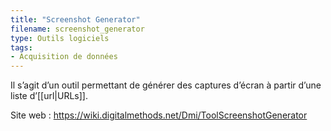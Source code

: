 ```yaml
---
title: "Screenshot Generator"
filename: screenshot_generator
type: Outils logiciels
tags:
- Acquisition de données
---
```


Il s’agit d’un outil permettant de générer des captures d’écran à partir d’une liste d’[[url|URLs]].

Site web : <https://wiki.digitalmethods.net/Dmi/ToolScreenshotGenerator>

